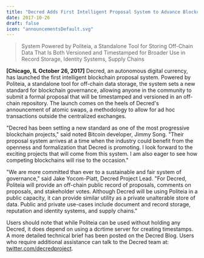 ```yaml
---
title: "Decred Adds First Intelligent Proposal System to Advance Blockchain Governance"
date: 2017-10-26
draft: false
icon: "announcementsDefault.svg"
---
```


> System Powered by Politeia, a Standalone Tool for Storing Off-Chain Data That Is Both Versioned and Timestamped for Broader Use in Record Storage, Identity Systems, Supply Chains

**[Chicago, IL October 26, 2017]** Decred, an autonomous digital currency, has launched the first intelligent blockchain proposal system. Powered by Politeia, a standalone tool for off-chain data storage, the system sets a new standard for blockchain governance, allowing anyone in the community to submit a formal proposal that will be timestamped and versioned in an off-chain repository. The launch comes on the heels of Decred's announcement of atomic swaps, a methodology to allow for ad hoc transactions outside the centralized exchanges.

"Decred has been setting a new standard as one of the most progressive blockchain projects," said noted Bitcoin developer, Jimmy Song. "Their proposal system arrives at a time when the industry could benefit from the openness and formalization that Decred is promoting. I look forward to the exciting projects that will come from this system. I am also eager to see how competing blockchains will rise to the occasion."

"We are more committed than ever to a sustainable and fair system of governance," said Jake Yocom-Piatt, Decred Project Lead. "For Decred, Politeia will provide an off-chain public record of proposals, comments on proposals, and stakeholder votes. Although Decred will be using Politeia in a public capacity, it can provide similar utility as a private unalterable store of data. Public and private use-cases include document and record storage, reputation and identity systems, and supply chains."

Users should note that while Politeia can be used without holding any Decred, it does depend on using a dcrtime server for creating timestamps. A more detailed technical brief has been posted on the Decred Blog. Users who require additional assistance can talk to the Decred team at: [twitter.com/decredproject](https://twitter.com/decredproject).
